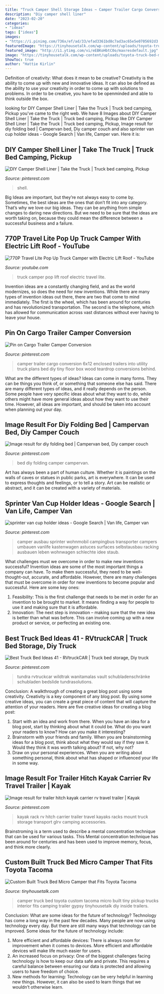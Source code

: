 ```yaml
---
title: "Truck Camper Shell Storage Ideas ~ Camper Trailer Cargo Conversion 6x12 Enclosed Trailers Into Utility Truck Plans Bed Diy Tiny Floor Box Wood Teardrop Conversions Behind"
description: "Diy camper shell liner"
date: "2023-02-20"
categories:
- "ideas"
tags: ["ideas"]
images:
- "https://i.pinimg.com/736x/ef/ad/33/efad3361bd8c7ad3ac65e5e0705692d3.jpg"
featuredImage: "https://tinyhousetalk.com/wp-content/uploads/toyota-truck-bed-micro-camper-3.jpg"
featured_image: "http://i1.ytimg.com/vi/eEBKoHbtC0o/maxresdefault.jpg"
image: "https://tinyhousetalk.com/wp-content/uploads/toyota-truck-bed-micro-camper-3.jpg"
ShowToc: true
author: "Hattie Kirlin"
---
```



Definition of creativity: What does it mean to be creative?
Creativity is the ability to come up with new and innovative ideas. It can also be defined as the ability to use your creativity in order to come up with solutions to problems. In order to be creative, you have to be openminded and able to think outside the box.

	

		
looking for DIY Camper Shell Liner | Take the Truck | Truck bed camping, Pickup you've came to the right web. We have 8 Images about DIY Camper Shell Liner | Take the Truck | Truck bed camping, Pickup like DIY Camper Shell Liner | Take the Truck | Truck bed camping, Pickup, Image result for diy folding bed | Campervan bed, Diy camper couch and also sprinter van cup holder ideas - Google Search | Van life, Camper van. Here it is:
		
    
## DIY Camper Shell Liner | Take The Truck | Truck Bed Camping, Pickup

<img loading=lazy src="https://i.pinimg.com/736x/5e/3b/a8/5e3ba8f7a0f472f6be0ddbfe0b9b8030.jpg" onerror="this.onerror=null;this.src='https://tse2.mm.bing.net/th?id=OIP.cpEc4JzoAzMY-rWDbtrxrgHaFj&amp;pid=15.1';" alt="DIY Camper Shell Liner | Take the Truck | Truck bed camping, Pickup">

_Source: pinterest.com_

>shell. 

	

Big Ideas are important, but they’re not always easy to come by. Sometimes, the best ideas are the ones that don’t fit into any category. That’s why we love our big ideas. They can be anything from simple changes to daring new directions. But we need to be sure that the ideas are worth taking on, because they could mean the difference between a successful business and a failure.

    
## 770P Travel Lite Pop Up Truck Camper With Electric Lift Roof - YouTube

<img loading=lazy src="http://i1.ytimg.com/vi/eEBKoHbtC0o/maxresdefault.jpg" onerror="this.onerror=null;this.src='https://tse2.mm.bing.net/th?id=OIP.u1VBbgYL6-ulZdDzngD4pAHaEK&amp;pid=15.1';" alt="770P Travel Lite Pop Up Truck Camper with Electric Lift Roof - YouTube">

_Source: youtube.com_

>truck camper pop lift roof electric travel lite. 

	

Invention ideas are a constantly changing field, and as the world modernizes, so does the need for new inventions. While there are many types of invention ideas out there, there are two that come to mind immediately. The first is the wheel, which has been around for centuries and has revolutionized transportation. The second is the telephone, which has allowed for communication across vast distances without ever having to leave your house.

    
## Pin On Cargo Trailer Camper Conversion

<img loading=lazy src="https://i.pinimg.com/736x/12/8e/06/128e063d3a3c72342e74006a2fc67d73--cargo-trailer-camper-cargo-trailers.jpg" onerror="this.onerror=null;this.src='https://tse4.mm.bing.net/th?id=OIP.gRtJ4X89C2aO_ESc_IZ1zwHaJ3&amp;pid=15.1';" alt="Pin on Cargo Trailer Camper Conversion">

_Source: pinterest.com_

>camper trailer cargo conversion 6x12 enclosed trailers into utility truck plans bed diy tiny floor box wood teardrop conversions behind. 

	

What are the different types of ideas?
Ideas can come in many forms. They can be things you think of, or something that someone else has said. There are many different types of ideas, and it really depends on the person. Some people have very specific ideas about what they want to do, while others might have more general ideas about how they want to use their time. However, all ideas are important, and should be taken into account when planning out your day.

    
## Image Result For Diy Folding Bed | Campervan Bed, Diy Camper Couch

<img loading=lazy src="https://i.pinimg.com/736x/e9/c5/cd/e9c5cd15744809a496de828f0d39f5eb.jpg" onerror="this.onerror=null;this.src='https://tse2.mm.bing.net/th?id=OIP.eKohMLlp8t-KrOs9Lt3ypAHaJ3&amp;pid=15.1';" alt="Image result for diy folding bed | Campervan bed, Diy camper couch">

_Source: pinterest.com_

>bed diy folding camper campervan. 

	

Art has always been a part of human culture. Whether it is paintings on the walls of caves or statues in public parks, art is everywhere. It can be used to express thoughts and feelings, or to tell a story. Art can be realistic or abstract, and it can be created with a variety of materials.

    
## Sprinter Van Cup Holder Ideas - Google Search | Van Life, Camper Van

<img loading=lazy src="https://i.pinimg.com/736x/ff/a6/c7/ffa6c72299ab5763e8cf7000f111c483.jpg" onerror="this.onerror=null;this.src='https://tse3.mm.bing.net/th?id=OIP.SCPeeGJzQVTdMxLAvZsIAwHaJ4&amp;pid=15.1';" alt="sprinter van cup holder ideas - Google Search | Van life, Camper van">

_Source: pinterest.com_

>camper ausbau sprinter wohnmobil campingbus transporter campers umbauen vanlife kastenwagen astuces surfaces selbstausbau racking ausbauen leben wohnwagen schlechte idee staub. 

	

What challenges must we overcome in order to make new inventions successful?
Invention ideas are some of the most important things a company can have. To make them successful, they need to be well-thought-out, accurate, and affordable. However, there are many challenges that must be overcome in order for new inventions to become popular and successful. Here are some key ones:
1. Feasibility: This is the first challenge that needs to be met in order for an invention to be brought to market. It means finding a way for people to use it and making sure that it is affordable.
2. Innovation: The next step is innovation – making sure that the new idea is better than what was before. This can involve coming up with a new product or service, or perfecting an existing one. 
    
## Best Truck Bed Ideas 41 - RVtruckCAR | Truck Bed Storage, Diy Truck

<img loading=lazy src="https://i.pinimg.com/736x/ef/ad/33/efad3361bd8c7ad3ac65e5e0705692d3.jpg" onerror="this.onerror=null;this.src='https://tse2.mm.bing.net/th?id=OIP.chFwBz3THH-fLz_QOmqzcQHaFj&amp;pid=15.1';" alt="Best Truck Bed Ideas 41 - RVtruckCAR | Truck bed storage, Diy truck">

_Source: pinterest.com_

>tundra rvtruckcar wildtrak wanitamalas vault schubladenschränke schubladen bedslide tundrasolutions. 

	

Conclusion: A walkthrough of creating a great blog post using some creativity.
Creativity is a key component of any blog post. By using some creative ideas, you can create a great piece of content that will capture the attention of your readers. Here are five creative ideas for creating a blog post: 
1. Start with an idea and work from there. When you have an idea for a blog post, start by thinking about what it could be. What do you want your readers to know? How can you make it interesting? 
2. Brainstorm with your friends and family. When you are brainstorming ideas for a blog post, think about what they would say if they saw it. Would they think it was worth talking about? If not, why not? 
3. Draw on your personal experiences. When you are writing about something personal, think about what has shaped or influenced your life in some way.

    
## Image Result For Trailer Hitch Kayak Carrier Rv Travel Trailer | Kayak

<img loading=lazy src="https://i.pinimg.com/736x/08/9e/be/089ebe6bce6f8df2a0c4fdb896e57cb4.jpg" onerror="this.onerror=null;this.src='https://tse3.mm.bing.net/th?id=OIP.m7fYIEOa3J0cYYyZmYlyPQHaLG&amp;pid=15.1';" alt="Image result for trailer hitch kayak carrier rv travel trailer | Kayak">

_Source: pinterest.com_

>kayak rack rv hitch carrier trailer travel kayaks racks mount truck storage transport glrv camping accessories. 

	

Brainstroming is a term used to describe a mental concentration technique that can be used for various tasks. This Mental concentration technique has been around for centuries and has been used to improve memory, focus, and think more clearly.

    
## Custom Built Truck Bed Micro Camper That Fits Toyota Tacoma

<img loading=lazy src="https://tinyhousetalk.com/wp-content/uploads/toyota-truck-bed-micro-camper-3.jpg" onerror="this.onerror=null;this.src='https://tse1.mm.bing.net/th?id=OIP.TGCPuAPk_AIT4Mi-vYj4ggHaJ4&amp;pid=15.1';" alt="Custom Built Truck Bed Micro Camper that Fits Toyota Tacoma">

_Source: tinyhousetalk.com_

>camper truck bed toyota custom tacoma micro built tiny pickup trucks interior fits camping trailer gypsy tinyhousetalk diy inside trailers. 

	

Conclusion: What are some ideas for the future of technology?
Technology has come a long way in the past few decades. Many people are now using technology every day. But there are still many ways that technology can be improved. Some ideas for the future of technology include: 
1) More efficient and affordable devices: There is always room for improvement when it comes to devices. More efficient and affordable devices will make life much easier for users. 
2) An increased focus on privacy: One of the biggest challenges facing technology is how to keep our data safe and private. This requires a careful balance between ensuring our data is protected and allowing users to have freedom of choice. 
3) New methods for learning: Technology can be very helpful in learning new things. However, it can also be used to learn things that we wouldn’t otherwise learn.

